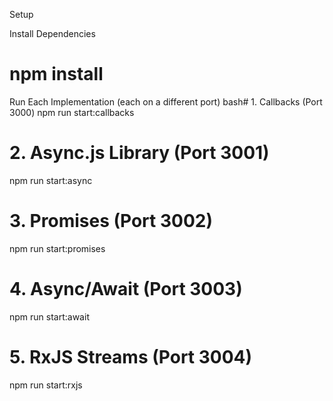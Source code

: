 Setup

Install Dependencies
# npm install

Run Each Implementation (each on a different port)
bash# 1. Callbacks (Port 3000)
npm run start:callbacks

# 2. Async.js Library (Port 3001)
npm run start:async

# 3. Promises (Port 3002)
npm run start:promises

# 4. Async/Await (Port 3003)
npm run start:await

# 5. RxJS Streams (Port 3004)
npm run start:rxjs
